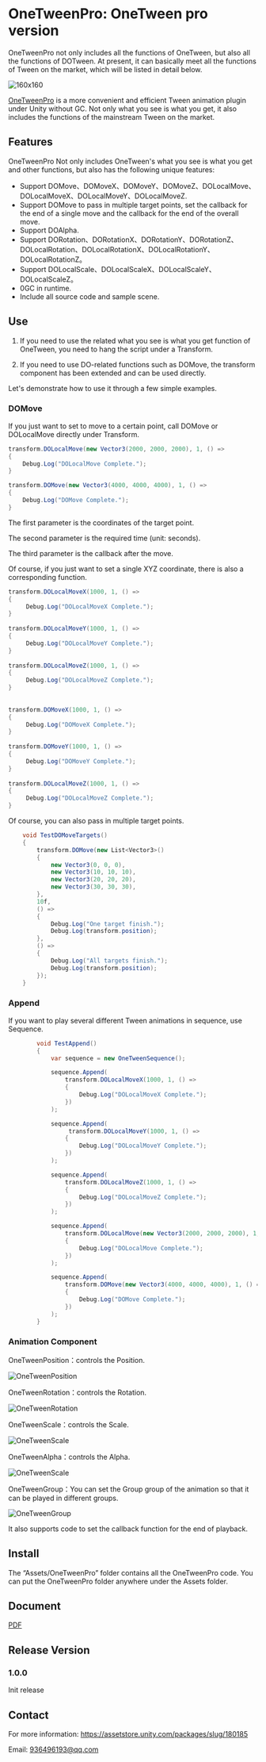 # OneTweenPro: OneTween pro version

OneTweenPro not only includes all the functions of OneTween, but also all the functions of DOTween. At present, it can basically meet all the functions of Tween on the market, which will be listed in detail below.

![160x160](./Doc/160x160.png)

[OneTweenPro]( https://assetstore.unity.com/packages/slug/165223 
)  is a more convenient and efficient Tween animation plugin under Unity without GC. Not only what you see is what you get, it also includes the functions of the mainstream Tween on the market.

## Features

OneTweenPro Not only includes OneTween's what you see is what you get and other functions, but also has the following unique features: 

- Support DOMove、DOMoveX、DOMoveY、DOMoveZ、DOLocalMove、DOLocalMoveX、DOLocalMoveY、DOLocalMoveZ.
- Support DOMove to pass in multiple target points, set the callback for the end of a single move and the callback for the end of the overall move.
- Support DOAlpha.
- Support DORotation、DORotationX、DORotationY、DORotationZ、DOLocalRotation、DOLocalRotationX、DOLocalRotationY、DOLocalRotationZ。
- Support DOLocalScale、DOLocalScaleX、DOLocalScaleY、DOLocalScaleZ。
- 0GC in runtime.
- Include all source code and sample scene.

## Use

1. If you need to use the related what you see is what you get function of OneTween, you need to hang the script under a Transform.

2. If you need to use DO-related functions such as DOMove, the transform component has been extended and can be used directly.

Let's demonstrate how to use it through a few simple examples.

### DOMove

If you just want to set to move to a certain point, call DOMove or DOLocalMove directly under Transform.

```c#
transform.DOLocalMove(new Vector3(2000, 2000, 2000), 1, () =>
{
    Debug.Log("DOLocalMove Complete.");
}
```

```c#
transform.DOMove(new Vector3(4000, 4000, 4000), 1, () =>
{
    Debug.Log("DOMove Complete.");
}
```

The first parameter is the coordinates of the target point.

The second parameter is the required time (unit: seconds).

The third parameter is the callback after the move.

Of course, if you just want to set a single XYZ coordinate, there is also a corresponding function.

```c#
transform.DOLocalMoveX(1000, 1, () =>
{
     Debug.Log("DOLocalMoveX Complete.");
}
                       
transform.DOLocalMoveY(1000, 1, () =>
{
     Debug.Log("DOLocalMoveY Complete.");
}
                                              
transform.DOLocalMoveZ(1000, 1, () =>
{
     Debug.Log("DOLocalMoveZ Complete.");
}
                       
                       
transform.DOMoveX(1000, 1, () =>
{
     Debug.Log("DOMoveX Complete.");
}
                       
transform.DOMoveY(1000, 1, () =>
{
     Debug.Log("DOMoveY Complete.");
}
                                              
transform.DOLocalMoveZ(1000, 1, () =>
{
     Debug.Log("DOLocalMoveZ Complete.");
}
```

Of course, you can also pass in multiple target points.

```c#
    void TestDOMoveTargets()
    {
        transform.DOMove(new List<Vector3>()
        {
            new Vector3(0, 0, 0),
            new Vector3(10, 10, 10),
            new Vector3(20, 20, 20),
            new Vector3(30, 30, 30),
        },
        10f,
        () =>
        {
            Debug.Log("One target finish.");
            Debug.Log(transform.position);
        },
        () =>
        {
            Debug.Log("All targets finish.");
            Debug.Log(transform.position);
        });
    }
```
### Append

If you want to play several different Tween animations in sequence, use Sequence.

```c#
        void TestAppend()
        {
            var sequence = new OneTweenSequence();

            sequence.Append(
                transform.DOLocalMoveX(1000, 1, () =>
                {
                    Debug.Log("DOLocalMoveX Complete.");
                })
            );

            sequence.Append(
                 transform.DOLocalMoveY(1000, 1, () =>
                {
                    Debug.Log("DOLocalMoveY Complete.");
                })
            );

            sequence.Append(
                transform.DOLocalMoveZ(1000, 1, () =>
                {
                    Debug.Log("DOLocalMoveZ Complete.");
                })
            );

            sequence.Append(
                transform.DOLocalMove(new Vector3(2000, 2000, 2000), 1, () =>
                {
                    Debug.Log("DOLocalMove Complete.");
                })
            );

            sequence.Append(
                transform.DOMove(new Vector3(4000, 4000, 4000), 1, () =>
                {
                    Debug.Log("DOMove Complete.");
                })
            );
        }
```



### Animation Component

OneTweenPosition：controls the Position.

![OneTweenPosition](./Doc/OneTweenPosition.png)

OneTweenRotation：controls the Rotation.

![OneTweenRotation](./Doc/OneTweenRotation.png)

OneTweenScale：controls the Scale.

![OneTweenScale](./Doc/OneTweenScale.png)

OneTweenAlpha：controls the Alpha.

![OneTweenScale](./Doc/OneTweenAlpha.png)

OneTweenGroup：You can set the Group group of the animation so that it can be played in different groups.

![OneTweenGroup](./Doc/OneTweenGroup.png)

It also supports code to set the callback function for the end of playback. 

## Install

The “Assets/OneTweenPro” folder contains all the OneTweenPro code. You can put the OneTweenPro folder anywhere under the Assets folder.

## Document

[PDF](./Doc/README.pdf)

## Release Version

### 1.0.0

Init release 

## Contact

For more information:   https://assetstore.unity.com/packages/slug/180185

Email: 936496193@qq.com
